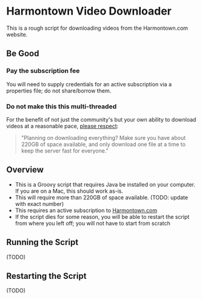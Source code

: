 # Harmontown Video Downloader #

This is a rough script for downloading videos from the Harmontown.com website.

## Be Good

### Pay the subscription fee
You will need to supply credentials for an active subscription via a properties file; do not share/borrow them.

### Do not make this this multi-threaded
For the benefit of not just the community's but your own ability to download videos at a reasonable pace, [please respect](https://www.reddit.com/r/Harmontown/comments/d2dxnb/harmontown_is_ending/):
> "Planning on downloading everything? Make sure you have about 220GB of space available, and only download one file at a time to keep the server fast for everyone."
 
## Overview

* This is a Groovy script that requires Java be installed on your computer.  If you are on a Mac, this should work as-is.
* This will require more than 220GB of space available. (TODO: update with exact number)
* This requires an active subscription to [Harmontown.com](http://www.harmontown.com)
* If the script dies for some reason, you will be able to restart the script from where you left off; you will not have to start from scratch

## Running the Script
(TODO)

## Restarting the Script
(TODO)
